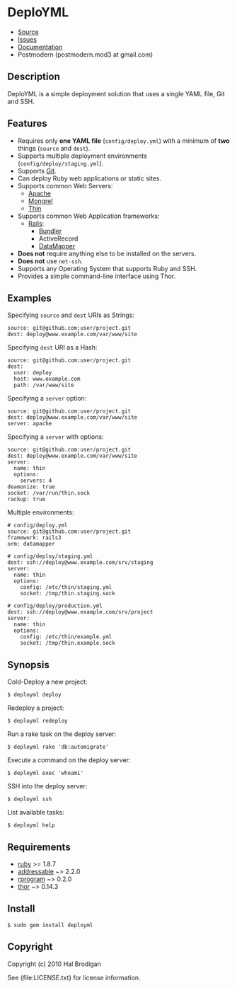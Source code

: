 # DeploYML

* [Source](http://github.com/postmodern/deployml)
* [Issues](http://github.com/postmodern/deployml/issues)
* [Documentation](http://rubydoc.info/gems/deployml/frames)
* Postmodern (postmodern.mod3 at gmail.com)

## Description

DeploYML is a simple deployment solution that uses a single YAML file,
Git and SSH.

## Features

* Requires only **one YAML file** (`config/deploy.yml`) with a minimum of
  **two** things (`source` and `dest`).
* Supports multiple deployment environments (`config/deploy/staging.yml`).
* Supports [Git](http://www.git-scm.com/).
* Can deploy Ruby web applications or static sites.
* Supports common Web Servers:
  * [Apache](http://www.apache.org/)
  * [Mongrel](https://github.com/fauna/mongrel)
  * [Thin](http://code.macournoyer.com/thin/)
* Supports common Web Application frameworks:
  * [Rails](http://rubyonrails.org/):
    * [Bundler](http://gembundler.com/)
    * ActiveRecord
    * [DataMapper](http://datamapper.org/)
* **Does not** require anything else to be installed on the servers.
* **Does not** use `net-ssh`.
* Supports any Operating System that supports Ruby and SSH.
* Provides a simple command-line interface using Thor.

## Examples

Specifying `source` and `dest` URIs as Strings:

    source: git@github.com:user/project.git
    dest: deploy@www.example.com/var/www/site

Specifying `dest` URI as a Hash:
      
    source: git@github.com:user/project.git
    dest:
      user: deploy
      host: www.example.com
      path: /var/www/site

Specifying a `server` option:

    source: git@github.com:user/project.git
    dest: deploy@www.example.com/var/www/site
    server: apache

Specifying a `server` with options:

    source: git@github.com:user/project.git
    dest: deploy@www.example.com/var/www/site
    server:
      name: thin
      options:
        servers: 4
	deamonize: true
	socket: /var/run/thin.sock
	rackup: true

Multiple environments:

    # config/deploy.yml
    source: git@github.com:user/project.git
    framework: rails3
    orm: datamapper

    # config/deploy/staging.yml
    dest: ssh://deploy@www.example.com/srv/staging
    server:
      name: thin
      options:
        config: /etc/thin/staging.yml
        socket: /tmp/thin.staging.sock

    # config/deploy/production.yml
    dest: ssh://deploy@www.example.com/srv/project
    server:
      name: thin
      options:
        config: /etc/thin/example.yml
        socket: /tmp/thin.example.sock

## Synopsis

Cold-Deploy a new project:

    $ deployml deploy

Redeploy a project:

    $ deployml redeploy

Run a rake task on the deploy server:

    $ deployml rake 'db:automigrate'

Execute a command on the deploy server:

    $ deployml exec 'whoami'

SSH into the deploy server:

    $ deployml ssh

List available tasks:

    $ deployml help

## Requirements

* [ruby](http://www.ruby-lang.org/) >= 1.8.7
* [addressable](http://addressable.rubyforge.org/) ~> 2.2.0
* [rprogram](http://github.com/postmodern/rprogram) ~> 0.2.0
* [thor](http://github.com/wycats/thor) ~> 0.14.3

## Install

    $ sudo gem install deployml

## Copyright

Copyright (c) 2010 Hal Brodigan

See {file:LICENSE.txt} for license information.

